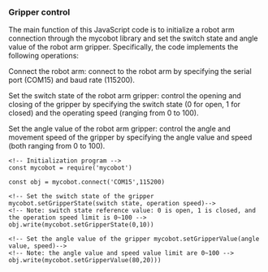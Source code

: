 ### Gripper control

The main function of this JavaScript code is to initialize a robot arm connection through the mycobot library and set the switch state and angle value of the robot arm gripper. Specifically, the code implements the following operations:

Connect the robot arm: connect to the robot arm by specifying the serial port (COM15) and baud rate (115200).

Set the switch state of the robot arm gripper: control the opening and closing of the gripper by specifying the switch state (0 for open, 1 for closed) and the operating speed (ranging from 0 to 100).

Set the angle value of the robot arm gripper: control the angle and movement speed of the gripper by specifying the angle value and speed (both ranging from 0 to 100).

```
<!-- Initialization program -->
const mycobot = require('mycobot')

const obj = mycobot.connect('COM15',115200)

<!-- Set the switch state of the gripper mycobot.setGripperState(switch state, operation speed)-->
<!-- Note: switch state reference value: 0 is open, 1 is closed, and the operation speed limit is 0~100 -->
obj.write(mycobot.setGripperState(0,10))

<!-- Set the angle value of the gripper mycobot.setGripperValue(angle value, speed)-->
<!-- Note: the angle value and speed value limit are 0~100 -->
obj.write(mycobot.setGripperValue(80,20)))
```